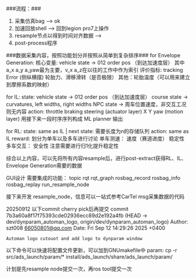 ###流程：###
1. 采集仿真bag --> ok
2. 加速回放shell --> 回到legion pro7上操作
3. resample节点以得到时间对齐数据 --> 
4. post-process程序

###数据采集内容，按照功能划分并按照从简单到复杂排序###
for Envelope Generation:
    核心变量:
        vehicle state -> 012 order pos （到达加速度层）
        其中a_x a_y a_yaw最为主要，v_x a_z在以往的工作中作为索引
    评价指标:
        tracking Error (侧纵横摆)
        轮胎力、滑移滑转（是否极限）
        其他：轮胎温度（可以用来建立到摩擦系数的映射）

for IL:
    state:
        vehicle state -> 012 order pos （到达加速度层）
        course state -> curvatures, left widths, right widths
        NPC state -> 周车位置速度，非交互工况则无内容
    action: 
        throttle braking steering (actuator layer)
        X Y yaw (motion layer) 用接下来一段时序序列构成 ML planner 输出

for RL:
    state: same as IL | next state: 需要长度为n的存储队列
    action: same as IL
    reward: 
        划分为单车以及多车进行讨论
        单车测速：
            速度（赛道进度）
            稳定性
        多车交互：
            安全性
        注意需要进行归1化提升稳定性
    
    
综合以上内容，可以先将所有内容resample后，进行post-extract获得RL、IL、Envelope Generation需要的数据

GUI设计
需要集成的功能：
topic rqt rqt_graph
rosbag_record rosbag_info rosbag_replay
run_resample_node

接下来开发 resample_node，信息可以一站式参考CarTel msg采集数据的代码

20250912
以下commit cherry pick后再提交
commit 7b3a60a8f17f75393cde02936ecc89d2e192a4fb (HEAD -> dev/dynparam_automan_logo, origin/dev/dynparam_automan_logo)
Author: szt008 <66050801@qq.com>
Date:   Fri Sep 12 14:29:26 2025 +0400

    Automan logo cutouot and add logo to dynparam window

以下命令可以快速将配置文件更新，可以加到GNUmakefile中
param:
	cp -r src/ads_launch/param/* install/ads_launch/share/ads_launch/param/

计划是先resample node提交一次，再ros tool提交一次